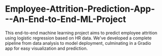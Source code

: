 # Employee-Attrition-Prediction-App---An-End-to-End-ML-Project
This end-to-end machine learning project aims to predict employee attrition using logistic regression based on HR data. We've developed a complete pipeline from data analysis to model deployment, culminating in a Gradio app for easy visualization and prediction.
